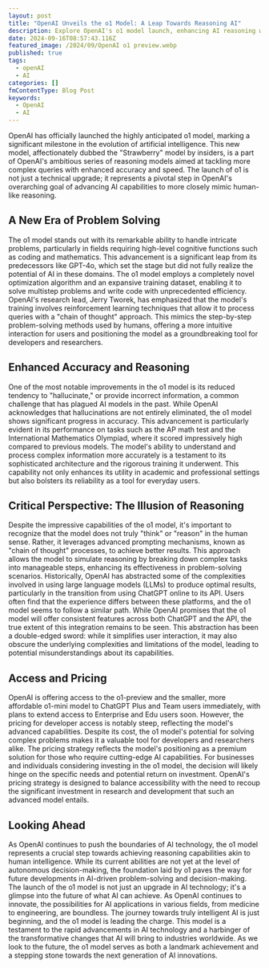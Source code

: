 ```yaml
---
layout: post
title: "OpenAI Unveils the o1 Model: A Leap Towards Reasoning AI"
description: Explore OpenAI's o1 model launch, enhancing AI reasoning with advanced 'chain of thought' capabilities for complex problem-solving.
date: 2024-09-16T08:57:43.116Z
featured_image: /2024/09/OpenAI o1 preview.webp
published: true
tags:
  - openAI
  - AI
categories: []
fmContentType: Blog Post
keywords:
  - OpenAI
  - AI
---
```

OpenAI has officially launched the highly anticipated o1 model, marking a significant milestone in the evolution of artificial intelligence. This new model, affectionately dubbed the "Strawberry" model by insiders, is a part of OpenAI's ambitious series of reasoning models aimed at tackling more complex queries with enhanced accuracy and speed. The launch of o1 is not just a technical upgrade; it represents a pivotal step in OpenAI's overarching goal of advancing AI capabilities to more closely mimic human-like reasoning.

## A New Era of Problem Solving

The o1 model stands out with its remarkable ability to handle intricate problems, particularly in fields requiring high-level cognitive functions such as coding and mathematics. This advancement is a significant leap from its predecessors like GPT-4o, which set the stage but did not fully realize the potential of AI in these domains. The o1 model employs a completely novel optimization algorithm and an expansive training dataset, enabling it to solve multistep problems and write code with unprecedented efficiency. OpenAI's research lead, Jerry Tworek, has emphasized that the model's training involves reinforcement learning techniques that allow it to process queries with a "chain of thought" approach. This mimics the step-by-step problem-solving methods used by humans, offering a more intuitive interaction for users and positioning the model as a groundbreaking tool for developers and researchers.

## Enhanced Accuracy and Reasoning

One of the most notable improvements in the o1 model is its reduced tendency to "hallucinate," or provide incorrect information, a common challenge that has plagued AI models in the past. While OpenAI acknowledges that hallucinations are not entirely eliminated, the o1 model shows significant progress in accuracy. This advancement is particularly evident in its performance on tasks such as the AP math test and the International Mathematics Olympiad, where it scored impressively high compared to previous models. The model's ability to understand and process complex information more accurately is a testament to its sophisticated architecture and the rigorous training it underwent. This capability not only enhances its utility in academic and professional settings but also bolsters its reliability as a tool for everyday users.

## Critical Perspective: The Illusion of Reasoning

Despite the impressive capabilities of the o1 model, it's important to recognize that the model does not truly "think" or "reason" in the human sense. Rather, it leverages advanced prompting mechanisms, known as "chain of thought" processes, to achieve better results. This approach allows the model to simulate reasoning by breaking down complex tasks into manageable steps, enhancing its effectiveness in problem-solving scenarios. Historically, OpenAI has abstracted some of the complexities involved in using large language models (LLMs) to produce optimal results, particularly in the transition from using ChatGPT online to its API. Users often find that the experience differs between these platforms, and the o1 model seems to follow a similar path. While OpenAI promises that the o1 model will offer consistent features across both ChatGPT and the API, the true extent of this integration remains to be seen. This abstraction has been a double-edged sword: while it simplifies user interaction, it may also obscure the underlying complexities and limitations of the model, leading to potential misunderstandings about its capabilities.

## Access and Pricing

OpenAI is offering access to the o1-preview and the smaller, more affordable o1-mini model to ChatGPT Plus and Team users immediately, with plans to extend access to Enterprise and Edu users soon. However, the pricing for developer access is notably steep, reflecting the model's advanced capabilities. Despite its cost, the o1 model's potential for solving complex problems makes it a valuable tool for developers and researchers alike. The pricing strategy reflects the model's positioning as a premium solution for those who require cutting-edge AI capabilities. For businesses and individuals considering investing in the o1 model, the decision will likely hinge on the specific needs and potential return on investment. OpenAI's pricing strategy is designed to balance accessibility with the need to recoup the significant investment in research and development that such an advanced model entails.

## Looking Ahead

As OpenAI continues to push the boundaries of AI technology, the o1 model represents a crucial step towards achieving reasoning capabilities akin to human intelligence. While its current abilities are not yet at the level of autonomous decision-making, the foundation laid by o1 paves the way for future developments in AI-driven problem-solving and decision-making. The launch of the o1 model is not just an upgrade in AI technology; it's a glimpse into the future of what AI can achieve. As OpenAI continues to innovate, the possibilities for AI applications in various fields, from medicine to engineering, are boundless. The journey towards truly intelligent AI is just beginning, and the o1 model is leading the charge. This model is a testament to the rapid advancements in AI technology and a harbinger of the transformative changes that AI will bring to industries worldwide. As we look to the future, the o1 model serves as both a landmark achievement and a stepping stone towards the next generation of AI innovations.
